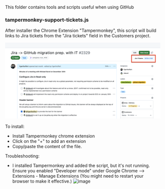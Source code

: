 This folder contains tools and scripts useful when using GitHub

### tampermonkey-support-tickets.js

After installer the Chrome Extension "Tampermonkey", this script will build links to Jira tickets from the "Jira tickets" field in the Customers project.

<img src="./docs/link-jira-tickets.png" witdh= "800" />

To install:
 - Install Tampermonkey chrome extension
 - Click on the "+" to add an extension
 - Copy/paste the content of the file.

Troubleshooting:
- I installed Tampermonkey and added the script, but it's not running.
Ensure you enabled "Developer mode" under Google Chrome --> Extensions - Manage Extensions
(You might need to restart your browser to make it effective.)
![image](https://github.com/user-attachments/assets/b34b75f1-1ed0-4d98-80fd-3b8ccaafb10e)
